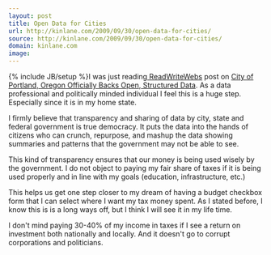 ```yaml
---
layout: post
title: Open Data for Cities
url: http://kinlane.com/2009/09/30/open-data-for-cities/
source: http://kinlane.com/2009/09/30/open-data-for-cities/
domain: kinlane.com
image: 
---
```

{% include JB/setup %}I was just reading<a href="http://www.readwriteweb.com"> ReadWriteWebs</a> post on <a href="http://www.readwriteweb.com/cgi-bin/mt/mt-tb.cgi/13034">City of Portland, Oregon Officially Backs Open, Structured Data</a>. As a data professional and politically minded individual I feel this is a huge step. Especially since it is in my home state.<p></p>
I firmly believe that transparency and sharing of data by city, state and federal government is true democracy. It puts the data into the hands of citizens who can crunch, repurpose, and mashup the data showing summaries and patterns that the government may not be able to see.<p></p>
This kind of transparency ensures that our money is being used wisely by the government. I do not object to paying my fair share of taxes if it is being used properly and in line with my goals (education, infrastructure, etc.)<p></p>
This helps us get one step closer to my dream of having a budget checkbox form that I can select where I want my tax money spent. As I stated before, I know this is is a long ways off, but I think I will see it in my life time.<p></p>
I don't mind paying 30-40% of my income in taxes if I see a return on investment both nationally and locally. And it doesn't go to corrupt corporations and politicians.